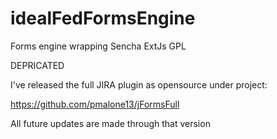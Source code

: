 # idealFedFormsEngine
Forms engine wrapping Sencha ExtJs GPL

DEPRICATED 

I've released the full JIRA plugin as opensource under project:

https://github.com/pmalone13/jFormsFull

All future updates are made through that version



